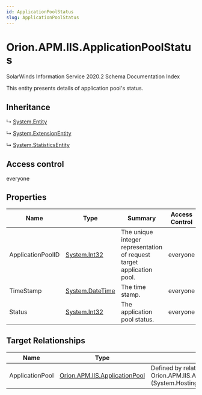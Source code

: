 ```yaml
---
id: ApplicationPoolStatus
slug: ApplicationPoolStatus
---
```


# Orion.APM.IIS.ApplicationPoolStatus

SolarWinds Information Service 2020.2 Schema Documentation Index

This entity presents details of application pool's status.

## Inheritance

↳ [System.Entity](./../System/Entity)

↳ [System.ExtensionEntity](./../System/ExtensionEntity)

↳ [System.StatisticsEntity](./../System/StatisticsEntity)

## Access control

everyone

## Properties

| Name | Type | Summary | Access Control |
| ------ | ------ | ------ | ------ |
| ApplicationPoolID | [System.Int32](https://docs.microsoft.com/en-us/dotnet/api/system.int32) | The unique integer representation of request target application pool. | everyone |
| TimeStamp | [System.DateTime](https://docs.microsoft.com/en-us/dotnet/api/system.datetime) | The time stamp. | everyone |
| Status | [System.Int32](https://docs.microsoft.com/en-us/dotnet/api/system.int32) | The application pool status. | everyone |

## Target Relationships

| Name | Type | Notes |
| ------ | ------ | ------ |
| ApplicationPool | [Orion.APM.IIS.ApplicationPool](./../Orion.APM.IIS/ApplicationPool) | Defined by relationship Orion.APM.IIS.ApplicationPoolHostsStatus (System.Hosting) |

